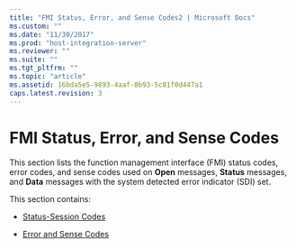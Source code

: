 ```yaml
---
title: "FMI Status, Error, and Sense Codes2 | Microsoft Docs"
ms.custom: ""
ms.date: "11/30/2017"
ms.prod: "host-integration-server"
ms.reviewer: ""
ms.suite: ""
ms.tgt_pltfrm: ""
ms.topic: "article"
ms.assetid: 16bda5e5-9893-4aaf-8b93-5c81f0d447a1
caps.latest.revision: 3
---
```

# FMI Status, Error, and Sense Codes
This section lists the function management interface (FMI) status codes, error codes, and sense codes used on **Open** messages, **Status** messages, and **Data** messages with the system detected error indicator (SDI) set.  
  
 This section contains:  
  
-   [Status-Session Codes](../core/status-session-codes2.md)  
  
-   [Error and Sense Codes](../core/error-and-sense-codes1.md)